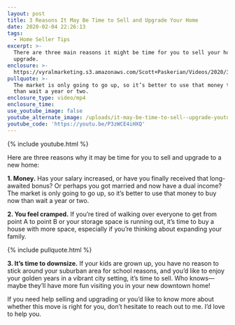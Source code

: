 ```yaml
---
layout: post
title: 3 Reasons It May Be Time to Sell and Upgrade Your Home
date: 2020-02-04 22:26:13
tags:
  - Home Seller Tips
excerpt: >-
  There are three main reasons it might be time for you to sell your home and
  upgrade.
enclosure: >-
  https://vyralmarketing.s3.amazonaws.com/Scott+Paskerian/Videos/2020/3+Reasons+It+May+Be+Time+to+Sell+and+Upgrade+Your+Home.mp4
pullquote: >-
  The market is only going to go up, so it’s better to use that money to buy now
  than wait a year or two.
enclosure_type: video/mp4
enclosure_time:
use_youtube_image: false
youtube_alternate_image: /uploads/it-may-be-time-to-sell--upgrade-youtube.jpg
youtube_code: 'https://youtu.be/P3zWCE4iHXQ'
---
```


{% include youtube.html %}

Here are three reasons why it may be time for you to sell and upgrade to a new home:&nbsp;

**1\. Money.** Has your salary increased, or have you finally received that long-awaited bonus? Or perhaps you got married and now have a dual income? The market is only going to go up, so it’s better to use that money to buy now than wait a year or two.

**2\. You feel cramped.** If you’re tired of walking over everyone to get from point A to point B or your storage space is running out, it’s time to buy a house with more space, especially if you’re thinking about expanding your family.&nbsp;

{% include pullquote.html %}

**3\. It’s time to downsize.** If your kids are grown up, you have no reason to stick around your suburban area for school reasons, and you’d like to enjoy your golden years in a vibrant city setting, it’s time to sell. Who knows—maybe they’ll have more fun visiting you in your new downtown home\!

If you need help selling and upgrading or you’d like to know more about whether this move is right for you, don’t hesitate to reach out to me. I’d love to help you.